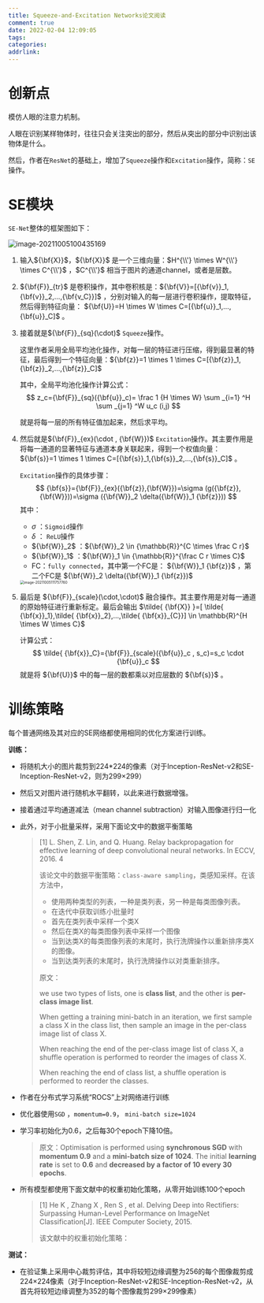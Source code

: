 ```yaml
---
title: Squeeze-and-Excitation Networks论文阅读
comment: true
date: 2022-02-04 12:09:05
tags:
categories:
addrlink:
---
```


# 创新点

模仿人眼的注意力机制。

人眼在识别某样物体时，往往只会关注突出的部分，然后从突出的部分中识别出该物体是什么。



然后，作者在`ResNet`的基础上，增加了`Squeeze`操作和`Excitation`操作，简称：`SE`操作。





# SE模块

`SE-Net`整体的框架图如下：

![image-20211005100435169](D:\blog\source\_drafts\Squeeze-and-Excitation-Networks论文阅读\1.png)

1. 输入${\bf{X}}$，${\bf{X}}$ 是一个三维向量：$H^{\\'} \times W^{\\'} \times C^{\\'}$ ，$C^{\\'}$ 相当于图片的通道channel，或者是层数。

2. ${\bf{F}}_{tr}$ 是卷积操作，其中卷积核是：${\bf{V}}=[{\bf{v}}_1,{\bf{v}}_2,...,{\bf{v_C}}]$ ，分别对输入的每一层进行卷积操作，提取特征，然后得到特征向量： ${\bf{U}}=H \times W \times C=[{\bf{u}}_1,...,{\bf{u}}_C]$ 。

3. 接着就是${\bf{F}}_{sq}(\cdot)$  `Squeeze`操作。

   这里作者采用全局平均池化操作，对每一层的特征进行压缩，得到最显著的特征，最后得到一个特征向量：${\bf{z}}=1 \times 1 \times C=[{\bf{z}}_1,{\bf{z}}_2,...,{\bf{z}}_C]$ 

   其中，全局平均池化操作计算公式：
   $$
   z_c={\bf{F}}_{sq}({\bf{u}}_c)= \frac 1 {H \times W} \sum _{i=1} ^H \sum _{j=1} ^W u_c (i,j)
   $$

   就是将每一层的所有特征值加起来，然后求平均。

4. 然后就是${\bf{F}}_{ex}(\cdot , {\bf{W}})$ `Excitation`操作。其主要作用是将每一通道的显著特征与通道本身关联起来，得到一个权值向量： ${\bf{s}}=1 \times 1 \times C=[{\bf{s}}_1,{\bf{s}}_2,...,{\bf{s}}_C]$ 。

   `Excitation`操作的具体步骤：
   $$
       {\bf{s}}={\bf{F}}_{ex}({\bf{z}},{\bf{W}})=\sigma (g({\bf{z}},{\bf{W}}))=\sigma ({\bf{W}}_2 \delta({\bf{W}}_1 {\bf{z}}))
   $$
   其中：

   - $\sigma$ ：`Sigmoid`操作
   - $\delta$ ： `ReLU`操作
   - ${\bf{W}}_2$ ：${\bf{W}}_2 \in {\mathbb{R}}^{C \times \frac C r}$
   - ${\bf{W}}_1$ ：${\bf{W}}_1 \in {\mathbb{R}}^{\frac C r \times   C}$
   - FC：`fully connected`，其中第一个FC是： ${\bf{W}}_1 {\bf{z}}$ ，第二个FC是 ${\bf{W}}_2 \delta({\bf{W}}_1 {\bf{z}})$ 

   <img src="D:\blog\source\_drafts\Squeeze-and-Excitation-Networks论文阅读\2.png" alt="image-20211005111757760" style="zoom: 50%;" />

   

5. 最后是 ${\bf{F}}_{scale}(\cdot,\cdot)$ 融合操作。其主要作用是对每一通道的原始特征进行重新标定。最后会输出 $\tilde{ {\bf{X}} }=[ \tilde{ {\bf{x}}_1},\tilde{ {\bf{x}}_2},...,\tilde{ {\bf{x}}_{C}}] \in \mathbb{R}^{H \times W \times C}$ 

   计算公式：
   $$
   \tilde{ {\bf{x}}_C}={\bf{F}}_{scale}({\bf{u}}_c , s_c)=s_c \cdot {\bf{u}}_c
   $$
   就是将 ${\bf{U}}$ 中的每一层的数都乘以对应层数的 ${\bf{s}}$ 。







# 训练策略

每个普通网络及其对应的SE网络都使用相同的优化方案进行训练。

**训练：**

- 将随机大小的图片裁剪到224*224的像素（对于Inception-ResNet-v2和SE-Inception-ResNet-v2，则为299×299） 

- 然后又对图片进行随机水平翻转，以此来进行数据增强。 

- 接着通过平均通道减法（mean channel subtraction）对输入图像进行归一化

- 此外，对于小批量采样，采用下面论文中的数据平衡策略

  > [1] L. Shen, Z. Lin, and Q. Huang. Relay backpropagation for effective learning of deep convolutional neural networks. In ECCV, 2016. 4
  >
  > 该论文中的数据平衡策略：`class-aware sampling`，类感知采样。在该方法中，
  >
  > - 使用两种类型的列表，一种是类列表，另一种是每类图像列表。
  > - 在迭代中获取训练小批量时
  > - 首先在类列表中采样一个类X
  > - 然后在类X的每类图像列表中采样一个图像
  > - 当到达类X的每类图像列表的末尾时，执行洗牌操作以重新排序类X的图像。
  > - 当到达类列表的末尾时，执行洗牌操作以对类重新排序。
  >
  > 原文：
  >
  > we use two types of lists, one is **class list**, and the other is **per-class image list**. 
  >
  > When getting a training mini-batch in an iteration, we first sample a class X in  the class list, then sample an image in the per-class image list of class X.  
  >
  > When reaching the end of the per-class image list of class X, a shuffle  operation is performed to reorder the images of class X. 
  >
  > When reaching the end  of class list, a shuffle operation is performed to reorder the classes.

- 作者在分布式学习系统“ROCS”上对网络进行训练

- 优化器使用`SGD` ，`momentum=0.9`， `mini-batch size=1024`   

- 学习率初始化为0.6，之后每30个epoch下降10倍。  

  > 原文：Optimisation is performed using **synchronous SGD** with **momentum 0.9** and a **mini-batch size of 1024**. The initial **learning rate** is set to **0.6** and **decreased by a factor of 10 every 30 epochs**.

- 所有模型都使用下面文献中的权重初始化策略，从零开始训练100个epoch

  > [1] He K ,  Zhang X ,  Ren S , et al. Delving Deep into Rectifiers: Surpassing Human-Level Performance on ImageNet Classification[J]. IEEE Computer Society, 2015.
  >
  > 该文献中的权重初始化策略：











**测试：**

- 在验证集上采用中心裁剪评估，其中将较短边缘调整为256的每个图像裁剪成224×224像素（对于Inception-ResNet-v2和SE-Inception-ResNet-v2，从首先将较短边缘调整为352的每个图像裁剪299×299像素）





